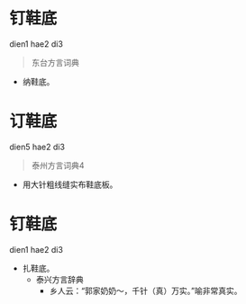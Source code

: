 # 钉鞋底
dien1 hae2 di3
> 东台方言词典
- 纳鞋底。

# 订鞋底
dien5 hae2 di3
> 泰州方言词典4
- 用大针粗线缝实布鞋底板。

# 钉鞋底
dien1 hae2 di3
+ 扎鞋底。
  * 泰兴方言辞典
    - 乡人云：“郭家奶奶～，千针（真）万实。”喻非常真实。
